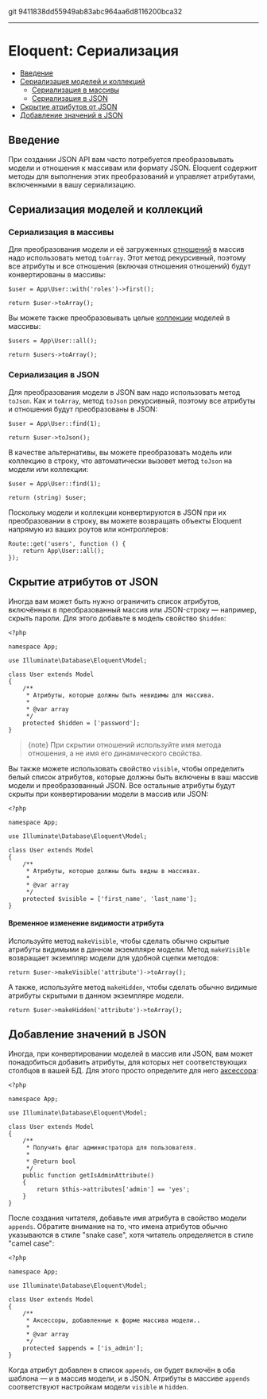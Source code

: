 git 9411838dd55949ab83abc964aa6d8116200bca32

---

# Eloquent: Сериализация

- [Введение](#introduction)
- [Сериализация моделей и коллекций](#serializing-models-and-collections)
    - [Сериализация в массивы](#serializing-to-arrays)
    - [Сериализация в JSON](#serializing-to-json)
- [Скрытие атрибутов от JSON](#hiding-attributes-from-json)
- [Добавление значений в JSON](#appending-values-to-json)

<a name="introduction"></a>
## Введение

При создании JSON API вам часто потребуется преобразовывать модели и отношения к массивам или формату JSON. Eloquent содержит методы для выполнения этих преобразований и управляет атрибутами, включенными в вашу сериализацию.

<a name="serializing-models-and-collections"></a>
## Сериализация моделей и коллекций

<a name="serializing-to-arrays"></a>
### Сериализация в массивы

Для преобразования модели и её загруженных [отношений](/docs/{{version}}/eloquent-relationships) в массив надо использовать метод `toArray`. Этот метод рекурсивный, поэтому все атрибуты и все отношения (включая отношения отношений) будут конвертированы в массивы:

    $user = App\User::with('roles')->first();

    return $user->toArray();

Вы можете также преобразовывать целые [коллекции](/docs/{{version}}/eloquent-collections) моделей в массивы:

    $users = App\User::all();

    return $users->toArray();

<a name="serializing-to-json"></a>
### Сериализация в JSON

Для преобразования модели в JSON вам надо использовать метод `toJson`. Как и `toArray`, метод `toJson` рекурсивный, поэтому все атрибуты и отношения будут преобразованы в JSON:

    $user = App\User::find(1);

    return $user->toJson();

В качестве альтернативы, вы можете преобразовать модель или коллекцию в строку, что автоматически вызовет метод `toJson` на модели или коллекции:

    $user = App\User::find(1);

    return (string) $user;

Поскольку модели и коллекции конвертируются в JSON при их преобразовании в строку, вы можете возвращать объекты Eloquent напрямую из ваших роутов или контроллеров:

    Route::get('users', function () {
        return App\User::all();
    });

<a name="hiding-attributes-from-json"></a>
## Скрытие атрибутов от JSON

Иногда вам может быть нужно ограничить список атрибутов, включённых в преобразованный массив или JSON-строку — например, скрыть пароли. Для этого добавьте в модель свойство `$hidden`:

    <?php

    namespace App;

    use Illuminate\Database\Eloquent\Model;

    class User extends Model
    {
        /**
         * Атрибуты, которые должны быть невидимы для массива.
         *
         * @var array
         */
        protected $hidden = ['password'];
    }

> {note} При скрытии отношений используйте имя метода отношения, а не имя его динамического свойства.

Вы также можете использовать свойство `visible`, чтобы определить белый список атрибутов, которые должны быть включены в ваш массив модели и преобразованный JSON. Все остальные атрибуты будут скрыты при конвертировании модели в массив или JSON:

    <?php

    namespace App;

    use Illuminate\Database\Eloquent\Model;

    class User extends Model
    {
        /**
         * Атрибуты, которые должны быть видны в массивах.
         *
         * @var array
         */
        protected $visible = ['first_name', 'last_name'];
    }

#### Временное изменение видимости атрибута

Используйте метод `makeVisible`, чтобы сделать обычно скрытые атрибуты видимыми в данном экземпляре модели. Метод `makeVisible` возвращает экземпляр модели для удобной сцепки методов:

    return $user->makeVisible('attribute')->toArray();

А также, используйте метод `makeHidden`, чтобы сделать обычно видимые атрибуты скрытыми в данном экземпляре модели.

    return $user->makeHidden('attribute')->toArray();

<a name="appending-values-to-json"></a>
## Добавление значений в JSON

Иногда, при конвертировании моделей в массив или JSON, вам может понадобиться добавить атрибуты, для которых нет соответствующих столбцов в вашей БД. Для этого просто определите для него [аксессора](/docs/{{version}}/eloquent-mutators):

    <?php

    namespace App;

    use Illuminate\Database\Eloquent\Model;

    class User extends Model
    {
        /**
         * Получить флаг администратора для пользователя.
         *
         * @return bool
         */
        public function getIsAdminAttribute()
        {
            return $this->attributes['admin'] == 'yes';
        }
    }

После создания читателя, добавьте имя атрибута в свойство модели `appends`. Обратите внимание на то, что имена атрибутов обычно указываются в стиле "snake case", хотя читатель определяется в стиле "camel case":

    <?php

    namespace App;

    use Illuminate\Database\Eloquent\Model;

    class User extends Model
    {
        /**
         * Аксессоры, добавленные к форме массива модели..
         *
         * @var array
         */
        protected $appends = ['is_admin'];
    }

Когда атрибут добавлен в список `appends`, он будет включён в оба шаблона — и в массив модели, и в JSON. Атрибуты в массиве `appends` соответствуют настройкам модели `visible` и `hidden`.
